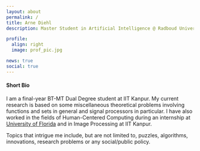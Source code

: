 ```yaml
---
layout: about
permalink: /
title: Arne Diehl
description: Master Student in Artificial Intelligence @ Radboud University

profile:
  align: right
  image: prof_pic.jpg

news: true
social: true
---
```

#### Short Bio

I am a final-year BT-MT Dual Degree student at IIT Kanpur. My current research is based on some miscellaneous theoretical problems involving functions and sets in general and signal processors in particular. I have also worked in the fields of Human-Centered Computing during an internship at <a href="https://www.ufl.edu/">University of Florida</a> and in Image Processing at IIT Kanpur.

Topics that intrigue me include, but are not limited to, puzzles, algorithms, innovations, research problems or any social/public policy.

